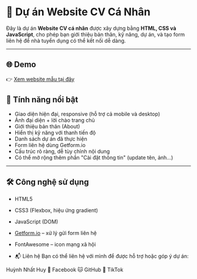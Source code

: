 # 💼 Dự án Website CV Cá Nhân

Đây là dự án **Website CV cá nhân** được xây dựng bằng **HTML, CSS và JavaScript**, cho phép bạn giới thiệu bản thân, kỹ năng, dự án, và tạo form liên hệ để nhà tuyển dụng có thể kết nối dễ dàng.

---

## 🌐 Demo

👉 [Xem website mẫu tại đây](http://127.0.0.1:5500/NhatHuy.html) 

## 🚀 Tính năng nổi bật

- Giao diện hiện đại, responsive (hỗ trợ cả mobile và desktop)
- Ảnh đại diện + lời chào trang chủ
- Giới thiệu bản thân (About)
- Hiển thị kỹ năng với thanh tiến độ
- Danh sách dự án đã thực hiện
- Form liên hệ dùng Getform.io
- Cấu trúc rõ ràng, dễ tùy chỉnh nội dung
- Có thể mở rộng thêm phần "Cài đặt thông tin" (update tên, ảnh...)

---

## 🛠 Công nghệ sử dụng

- HTML5
- CSS3 (Flexbox, hiệu ứng gradient)
- JavaScript (DOM)
- [Getform.io](https://getform.io) – xử lý gửi form liên hệ
- FontAwesome – icon mạng xã hội

- 📬 Liên hệ
Bạn có thể liên hệ với mình để được hỗ trợ hoặc góp ý dự án:

Huỳnh Nhất Huy
📧 Facebook
🐱 GitHub
🎵 TikTok

